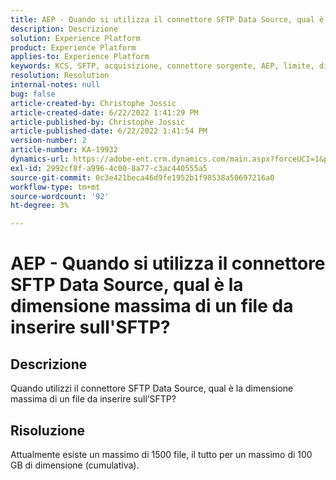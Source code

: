 ```yaml
---
title: AEP - Quando si utilizza il connettore SFTP Data Source, qual è la dimensione massima di un file da inserire sull'SFTP?
description: Descrizione
solution: Experience Platform
product: Experience Platform
applies-to: Experience Platform
keywords: KCS, SFTP, acquisizione, connettore sorgente, AEP, limite, dimensione
resolution: Resolution
internal-notes: null
bug: false
article-created-by: Christophe Jossic
article-created-date: 6/22/2022 1:41:29 PM
article-published-by: Christophe Jossic
article-published-date: 6/22/2022 1:41:54 PM
version-number: 2
article-number: KA-19932
dynamics-url: https://adobe-ent.crm.dynamics.com/main.aspx?forceUCI=1&pagetype=entityrecord&etn=knowledgearticle&id=360ee7ff-30f2-ec11-bb3d-6045bd0158c7
exl-id: 2992cf8f-a996-4c00-8a77-c3ac440555a5
source-git-commit: 0c3e421beca46d9fe1952b1f98538a50697216a0
workflow-type: tm+mt
source-wordcount: '92'
ht-degree: 3%

---
```


# AEP - Quando si utilizza il connettore SFTP Data Source, qual è la dimensione massima di un file da inserire sull&#39;SFTP?

## Descrizione

Quando utilizzi il connettore SFTP Data Source, qual è la dimensione massima di un file da inserire sull’SFTP?

## Risoluzione


Attualmente esiste un massimo di 1500 file, il tutto per un massimo di 100 GB di dimensione (cumulativa).
